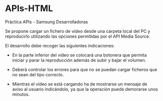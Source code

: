 # APIs-HTML
Práctica APIs - Samsung Desarrolladoras

Se propone cargar un fichero de vídeo desde una carpeta local del PC y reproducirlo
utilizando las opciones permitidas por el API Media Source.

El desarrollo debe recoger las siguientes indicaciones:
* En la parte inferior del vídeo se colocará una botonera que permita iniciar y
parar la reproducción además de subir y bajar el volumen.

* Deberá controlar los errores para que no se puedan cargar ficheros que no
sean del tipo correcto.

* Mientras el vídeo se está cargando ha de mostrarse un mensaje de aviso al
usuario indicándolo, ya que la operación puede demorarse unos minutos.
